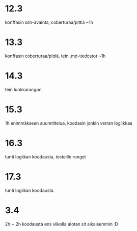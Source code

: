 12.3
==== 
konffasin ssh-avainta, coberturaa/pittiä ~1h

13.3 
====
konffasin coberturaa/pittiä, tein .md-tiedostot ~1h

14.3
====
tein luokkarungon

15.3
====
1h enimmäkseen suunnittelua, koodasin jonkin verran logiikkaa

16.3
====
tunti logiikan koodausta, testeille rungot

17.3
====
tunti logiikan koodausta.

3.4
===
2h + 2h koodausta
ens viikolla alotan sit aikaisemmin :D

